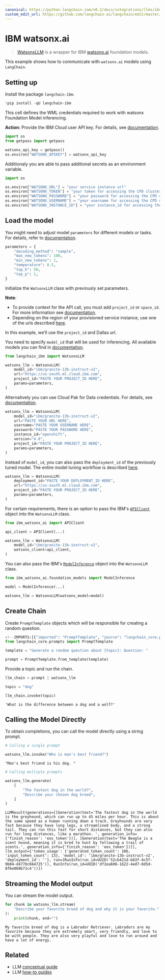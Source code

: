 ```yaml
---
canonical: https://python.langchain.com/v0.2/docs/integrations/llms/ibm_watsonx/
custom_edit_url: https://github.com/langchain-ai/langchain/edit/master/docs/docs/integrations/llms/ibm_watsonx.ipynb
---
```


# IBM watsonx.ai

>[WatsonxLLM](https://ibm.github.io/watsonx-ai-python-sdk/fm_extensions.html#langchain) is a wrapper for IBM [watsonx.ai](https://www.ibm.com/products/watsonx-ai) foundation models.

This example shows how to communicate with `watsonx.ai` models using `LangChain`.

## Setting up

Install the package `langchain-ibm`.


```python
!pip install -qU langchain-ibm
```

This cell defines the WML credentials required to work with watsonx Foundation Model inferencing.

**Action:** Provide the IBM Cloud user API key. For details, see
[documentation](https://cloud.ibm.com/docs/account?topic=account-userapikey&interface=ui).


```python
import os
from getpass import getpass

watsonx_api_key = getpass()
os.environ["WATSONX_APIKEY"] = watsonx_api_key
```

Additionaly you are able to pass additional secrets as an environment variable. 


```python
import os

os.environ["WATSONX_URL"] = "your service instance url"
os.environ["WATSONX_TOKEN"] = "your token for accessing the CPD cluster"
os.environ["WATSONX_PASSWORD"] = "your password for accessing the CPD cluster"
os.environ["WATSONX_USERNAME"] = "your username for accessing the CPD cluster"
os.environ["WATSONX_INSTANCE_ID"] = "your instance_id for accessing the CPD cluster"
```

## Load the model

You might need to adjust model `parameters` for different models or tasks. For details, refer to [documentation](https://ibm.github.io/watsonx-ai-python-sdk/fm_model.html#metanames.GenTextParamsMetaNames).


```python
parameters = {
    "decoding_method": "sample",
    "max_new_tokens": 100,
    "min_new_tokens": 1,
    "temperature": 0.5,
    "top_k": 50,
    "top_p": 1,
}
```

Initialize the `WatsonxLLM` class with previously set parameters.


**Note**: 

- To provide context for the API call, you must add `project_id` or `space_id`. For more information see [documentation](https://www.ibm.com/docs/en/watsonx-as-a-service?topic=projects).
- Depending on the region of your provisioned service instance, use one of the urls described [here](https://ibm.github.io/watsonx-ai-python-sdk/setup_cloud.html#authentication).

In this example, we’ll use the `project_id` and Dallas url.


You need to specify `model_id` that will be used for inferencing. All available models you can find in [documentation](https://ibm.github.io/watsonx-ai-python-sdk/fm_model.html#ibm_watsonx_ai.foundation_models.utils.enums.ModelTypes).


```python
from langchain_ibm import WatsonxLLM

watsonx_llm = WatsonxLLM(
    model_id="ibm/granite-13b-instruct-v2",
    url="https://us-south.ml.cloud.ibm.com",
    project_id="PASTE YOUR PROJECT_ID HERE",
    params=parameters,
)
```

Alternatively you can use Cloud Pak for Data credentials. For details, see [documentation](https://ibm.github.io/watsonx-ai-python-sdk/setup_cpd.html).    


```python
watsonx_llm = WatsonxLLM(
    model_id="ibm/granite-13b-instruct-v2",
    url="PASTE YOUR URL HERE",
    username="PASTE YOUR USERNAME HERE",
    password="PASTE YOUR PASSWORD HERE",
    instance_id="openshift",
    version="4.8",
    project_id="PASTE YOUR PROJECT_ID HERE",
    params=parameters,
)
```

Instead of `model_id`, you can also pass the `deployment_id` of the previously tuned model. The entire model tuning workflow is described [here](https://ibm.github.io/watsonx-ai-python-sdk/pt_working_with_class_and_prompt_tuner.html).


```python
watsonx_llm = WatsonxLLM(
    deployment_id="PASTE YOUR DEPLOYMENT_ID HERE",
    url="https://us-south.ml.cloud.ibm.com",
    project_id="PASTE YOUR PROJECT_ID HERE",
    params=parameters,
)
```

For certain requirements, there is an option to pass the IBM's [`APIClient`](https://ibm.github.io/watsonx-ai-python-sdk/base.html#apiclient) object into the `WatsonxLLM` class.


```python
from ibm_watsonx_ai import APIClient

api_client = APIClient(...)

watsonx_llm = WatsonxLLM(
    model_id="ibm/granite-13b-instruct-v2",
    watsonx_client=api_client,
)
```

You can also pass the IBM's [`ModelInference`](https://ibm.github.io/watsonx-ai-python-sdk/fm_model_inference.html) object into the `WatsonxLLM` class.


```python
from ibm_watsonx_ai.foundation_models import ModelInference

model = ModelInference(...)

watsonx_llm = WatsonxLLM(watsonx_model=model)
```

## Create Chain
Create `PromptTemplate` objects which will be responsible for creating a random question.


```python
<!--IMPORTS:[{"imported": "PromptTemplate", "source": "langchain_core.prompts", "docs": "https://api.python.langchain.com/en/latest/prompts/langchain_core.prompts.prompt.PromptTemplate.html", "title": "IBM watsonx.ai"}]-->
from langchain_core.prompts import PromptTemplate

template = "Generate a random question about {topic}: Question: "

prompt = PromptTemplate.from_template(template)
```

Provide a topic and run the chain.


```python
llm_chain = prompt | watsonx_llm

topic = "dog"

llm_chain.invoke(topic)
```



```output
'What is the difference between a dog and a wolf?'
```


## Calling the Model Directly
To obtain completions, you can call the model directly using a string prompt.


```python
# Calling a single prompt

watsonx_llm.invoke("Who is man's best friend?")
```



```output
"Man's best friend is his dog. "
```



```python
# Calling multiple prompts

watsonx_llm.generate(
    [
        "The fastest dog in the world?",
        "Describe your chosen dog breed",
    ]
)
```



```output
LLMResult(generations=[[Generation(text='The fastest dog in the world is the greyhound, which can run up to 45 miles per hour. This is about the same speed as a human running down a track. Greyhounds are very fast because they have long legs, a streamlined body, and a strong tail. They can run this fast for short distances, but they can also run for long distances, like a marathon. ', generation_info={'finish_reason': 'eos_token'})], [Generation(text='The Beagle is a scent hound, meaning it is bred to hunt by following a trail of scents.', generation_info={'finish_reason': 'eos_token'})]], llm_output={'token_usage': {'generated_token_count': 106, 'input_token_count': 13}, 'model_id': 'ibm/granite-13b-instruct-v2', 'deployment_id': ''}, run=[RunInfo(run_id=UUID('52cb421d-b63f-4c5f-9b04-d4770c664725')), RunInfo(run_id=UUID('df2ea606-1622-4ed7-8d5d-8f6e068b71c4'))])
```


## Streaming the Model output 

You can stream the model output.


```python
for chunk in watsonx_llm.stream(
    "Describe your favorite breed of dog and why it is your favorite."
):
    print(chunk, end="")
```
```output
My favorite breed of dog is a Labrador Retriever. Labradors are my favorite because they are extremely smart, very friendly, and love to be with people. They are also very playful and love to run around and have a lot of energy.
```

## Related

- LLM [conceptual guide](/docs/concepts/#llms)
- LLM [how-to guides](/docs/how_to/#llms)